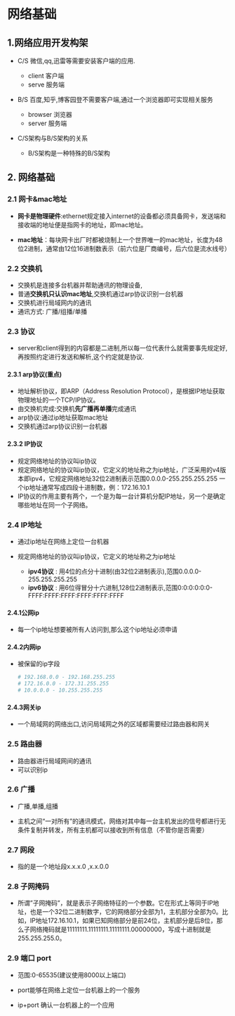 # 网络基础

## 1.网络应用开发构架

- C/S 	微信,qq,迅雷等需要安装客户端的应用.
  - client 客户端
  - serve 服务端

- B/S   百度,知乎,博客园登不需要客户端,通过一个浏览器即可实现相关服务
  - browser 浏览器
  - server 服务端

- C/S架构与B/S架构的关系
  - B/S架构是一种特殊的B/S架构

## 2. 网络基础

### 2.1 网卡&mac地址

- **网卡是物理硬件**:ethernet规定接入internet的设备都必须具备网卡，发送端和接收端的地址便是指网卡的地址，即mac地址。

- **mac地址**：每块网卡出厂时都被烧制上一个世界唯一的mac地址，长度为48位2进制，通常由12位16进制数表示（前六位是厂商编号，后六位是流水线号）

### 2.2 交换机

- 交换机是连接多台机器并帮助通讯的物理设备,
- 普通**交换机只认识mac地址**,交换机通过arp协议识别一台机器
- 交换机进行局域网内的通讯
- 通讯方式: 广播/组播/单播

### 2.3 协议

- server和client得到的内容都是二进制,所以每一位代表什么就需要事先规定好,再按照约定进行发送和解析,这个约定就是协议.

#### 2.3.1 arp协议(重点)

- 地址解析协议，即ARP（Address Resolution Protocol），是根据IP地址获取物理地址的一个TCP/IP协议。
- 由交换机完成:交换机**先广播再单播**完成通讯
- arp协议:通过ip地址获取mac地址
- 交换机通过arp协议识别一台机器

#### 2.3.2 IP协议

- 规定网络地址的协议叫ip协议
- 规定网络地址的协议叫ip协议，它定义的地址称之为ip地址，广泛采用的v4版本即ipv4，它规定网络地址32位2进制表示范围0.0.0.0-255.255.255.255
  一个ip地址通常写成四段十进制数，例：172.16.10.1
- IP协议的作用主要有两个，一个是为每一台计算机分配IP地址，另一个是确定哪些地址在同一个子网络。

### 2.4 IP地址

- 通过ip地址在网络上定位一台机器

- 规定网络地址的协议叫ip协议，它定义的地址称之为ip地址
  - **ipv4协议** : 用4位的点分十进制(由32位2进制表示),范围0.0.0.0-255.255.255.255
  - **ipv6协议** : 用6位得冒分十六进制,128位2进制表示,范围0:0:0:0:0:0-FFFF:FFFF:FFFF:FFFF:FFFF:FFFF


#### 2.4.1公网ip

- 每一个ip地址想要被所有人访问到,那么这个ip地址必须申请

#### 2.4.2内网ip

- 被保留的ip字段

  ```python
  # 192.168.0.0 - 192.168.255.255
  # 172.16.0.0 - 172.31.255.255
  # 10.0.0.0 - 10.255.255.255
  ```

#### 2.4.3网关ip

- 一个局域网的网络出口,访问局域网之外的区域都需要经过路由器和网关

### 2.5 路由器

- 路由器进行局域网间的通讯
- 可以识别ip

### 2.6  广播

- 广播,单播,组播

- 主机之间“一对所有”的通讯模式，网络对其中每一台主机发出的信号都进行无条件复制并转发，所有主机都可以接收到所有信息（不管你是否需要）

### 2.7 网段

- 指的是一个地址段x.x.x.0 ,x.x.0.0

### 2.8 子网掩码

- 所谓”子网掩码”，就是表示子网络特征的一个参数。它在形式上等同于IP地址，也是一个32位二进制数字，它的网络部分全部为1，主机部分全部为0。比如，IP地址172.16.10.1，如果已知网络部分是前24位，主机部分是后8位，那么子网络掩码就是11111111.11111111.11111111.00000000，写成十进制就是255.255.255.0。

### 2.9 端口 port

- 范围:0-65535(建议使用8000以上端口)

- port能够在网络上定位一台机器上的一个服务
- ip+port 确认一台机器上的一个应用